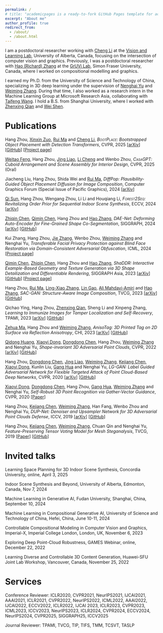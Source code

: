 ```yaml
---
permalink: /
# title: "academicpages is a ready-to-fork GitHub Pages template for academic personal websites"
excerpt: "About me"
author_profile: true
redirect_from: 
  - /about/
  - /about.html
---
```


I am a postdoctoral researcher working with [Cheng Li](https://vision-and-learning-lab-ualberta.github.io/author/li-cheng/) at the [Vision and Learning Lab](https://vision-and-learning-lab-ualberta.github.io/), University of Alberta, Canada, focusing on the intersection of computer vision and graphics. Previously, I was a postdoctoral researcher with [Hao (Richard) Zhang](https://www.cs.sfu.ca/~haoz/index.html) at the [GrUVi Lab](https://gruvi.cs.sfu.ca/), Simon Fraser University, Canada, where I worked on compositional modelling and graphics.

I earned my Ph.D. from the University of Science and Technology of China, specializing in 3D deep learning under the supervision of [Nenghai Yu](https://scholar.google.com/citations?user=7620QAMAAAAJ&hl=en) and [Weiming Zhang](http://staff.ustc.edu.cn/~zhangwm/index.html). During that time, I also worked as a research intern in the Machine Learning Group at Microsoft Research Asia, collaborating with [Taifeng Wang](https://scholar.google.com/citations?user=uKZ_OrYAAAAJ&hl=en). I hold a B.S. from Shanghai University, where I worked with [Zhenxing Qian](https://tomzqian.github.io/) and [Wei Shen](https://shenwei1231.github.io/).

<!-- I am a postdoctoral researcher with [Cheng Li](https://www.ece.ualberta.ca/~lcheng5/) in [Vision and Learning Lab](https://vision-and-learning-lab-ualberta.github.io/) at University of Alberta, Canada, working on the intersection of vision and graphics. 
Previously, I was a postdoctoral researcher with [Hao (Richard) Zhang](https://www.cs.sfu.ca/~haoz/index.html) in [GrUVi Lab](https://gruvi.cs.sfu.ca/) at Simon Fraser University, Canada, working on scene understanding and graphics. 
I received my Ph.D. from University of Science and Technology of China, where I did research on 3D deep learning with [Nenghai Yu](https://scholar.google.com/citations?user=7620QAMAAAAJ&hl=en) and [Weiming Zhang](http://staff.ustc.edu.cn/~zhangwm/index.html). During that period, I worked with [Taifeng Wang](https://scholar.google.com/citations?hl=zh-CN&user=aMNBEk0AAAAJ&view_op=list_works&sortby=pubdate) as a research intern in Machine Learning Group, Microsoft Research Asia. I got my B.S. from Shanghai University, where I worked with [Zhenxing Qian](https://tomzqian.github.io/) and [Wei Shen](https://shenwei1231.github.io/). -->

<!-- I am a postdoc researcher with [Hao (Richard) Zhang](https://www.cs.sfu.ca/~haoz/index.html) in [GrUVi Lab](https://gruvi.cs.sfu.ca/) at Simon Fraser University, Canada, working on scene understanding and graphics. GrUVi is a [top](http://csrankings.org/#/index?vision&graph&visualization&world) vision and graphics lab in the world. Previously, I received my Ph.D. from University of Science and Technology of China, where I did research on 3D deep learning with [Nenghai Yu](https://scholar.google.com/citations?user=7620QAMAAAAJ&hl=en) and [Weiming Zhang](http://staff.ustc.edu.cn/~zhangwm/index.html). During that period, I worked with [Taifeng Wang](https://scholar.google.com/citations?hl=zh-CN&user=aMNBEk0AAAAJ&view_op=list_works&sortby=pubdate) as a research intern in Machine Learning Group, Microsoft Research Asia. I got my B.S. from Shanghai University, where I worked with [Zhenxing Qian](https://tomzqian.github.io/) and [Wei Shen](https://shenwei1231.github.io/). -->


Publications
======

<style><!-- 
p1 span { font-variant: small-caps}
</style>

Hang Zhou, <a href="https://sites.google.com/site/xinxinzuohome/">Xinxin Zuo</a>, <a href="https://ruim-jlu.github.io/#about">Rui Ma</a> and <a href="https://vision-and-learning-lab-ualberta.github.io/author/li-cheng/">Cheng Li</a>, <em><p1><span class="small-caps">BootPlace</span></p1>: Bootstrapped Object Placement with Detection Transformers</em>, CVPR, 2025 [<a href="https://arxiv.org/abs/2503.21991">arXiv</a>] [<a href="https://github.com/RyanHangZhou/BOOTPLACE">GitHub</a>] [<a href="/bootplace/">Project page</a>]

<a href="https://georgefwt.github.io/">Weitao Feng</a>, Hang Zhou, <a href="https://www.cityu.edu.hk/stfprofile/jingliao.htm">Jing Liao</a>, <a href="https://vision-and-learning-lab-ualberta.github.io/author/li-cheng/">Li Cheng</a> and Wenbo Zhou, <em><p1><span class="small-caps">CasaGPT</span></p1>: Cuboid Arrangement and Scene Assembly for Interior Design</em>, CVPR, 2025 (Oral)

Jiacheng Liu, Hang Zhou, Shida Wei and <a href="https://ruim-jlu.github.io/">Rui Ma</a>, <em>DiffPop: Plausibility-Guided Object Placement Diffusion for Image Composition</em>, Computer Graphics Forum (Special Issue of Pacific Graphics), 2024 [<a href="https://arxiv.org/abs/2406.07852">arXiv</a>]

<a href="https://openreview.net/profile?id=~Qi_Sun7">Qi Sun</a>, Hang Zhou, Wengang Zhou, Li Li and Houqiang Li, <em><p1><span class="small-caps">Forest2Seq</span></p1>: Revitalizing Order Prior for Sequential Indoor Scene Synthesis</em>, ECCV, 2024 [<a href="https://arxiv.org/abs/2407.05388">arXiv</a>]

<a href="https://czq142857.github.io/">Zhiqin Chen</a>, <a href="https://qiminchen.github.io/">Qimin Chen</a>, Hang Zhou and <a href="https://www.cs.sfu.ca/~haoz/">Hao Zhang</a>, <em>DAE-Net: Deforming Auto-Encoder for Fine-Grained Shape Co-Segmentation</em>, SIGGRAPH, 2024 [<a href="https://arxiv.org/abs/2311.13125">arXiv</a>] [<a href="https://github.com/czq142857/DAE-Net">GitHub</a>]

Kui Zhang, Hang Zhou, <a href="https://zjzac.github.io/">Jie Zhang</a>, Wenbo Zhou, <a href="http://staff.ustc.edu.cn/~zhangwm/index.html">Weiming Zhang</a> and Nenghai Yu, <em>Transferable Facial Privacy Protection against Blind Face Restoration via Domain-Consistent Adversarial Obfuscation</em>, ICML, 2024 [<a href="https://proceedings.mlr.press/v235/zhang24co.html">Project page</a>]

<!-- <a href="https://shikiw.github.io/">Qidong Huang</a>, <a href="https://lightdxy.github.io/">Xiaoyi Dong</a>, <a href="http://www.dongdongchen.bid/">Dongdong Chen</a>, Hang Zhou, <a href="http://staff.ustc.edu.cn/~zhangwm/index.html">Weiming Zhang</a>, Kui Zhang, <a href="http://ganghua.org/">Gang Hua</a> and Nenghai Yu, <em>PointCAT: Contrastive Adversarial Training for Robust Point Cloud Recognition</em>, TIP, 2024 [<a href="https://arxiv.org/pdf/2209.07788">arXiv</a>] [<a href="https://github.com/shikiw/PointCAT">GitHub</a>] -->

<a href="https://qiminchen.github.io/">Qimin Chen</a>, <a href="https://czq142857.github.io/">Zhiqin Chen</a>, Hang Zhou and <a href="https://www.cs.sfu.ca/~haoz/">Hao Zhang</a>, <em>ShaDDR: Interactive Example-Based Geometry and Texture Generation via 3D Shape Detailization and Differentiable Rendering</em>, SIGGRAPH Asia, 2023 [<a href="https://arxiv.org/abs/2306.04889">arXiv</a>] [<a href="https://github.com/qiminchen/ShaDDR">GitHub</a>] [<a href="https://qiminchen.github.io/shaddr/">Project page</a>]

Hang Zhou, <a href="https://ruim-jlu.github.io/">Rui Ma</a>, <a href="https://scholar.google.com/citations?user=Feu8yU0AAAAJ&hl=en">Ling-Xiao Zhang</a>, <a href="http://geometrylearning.com/lin/">Lin Gao</a>, <a href="https://arash-mham.github.io/">Ali Mahdavi-Amiri</a> and <a href="https://www.cs.sfu.ca/~haoz/">Hao Zhang</a>, <em>SAC-GAN: Structure-Aware Image Composition</em>, TVCG, 2023 [<a href="https://arxiv.org/abs/2112.06596">arXiv</a>] [<a href="https://github.com/RyanHangZhou/SAC-GAN">GitHub</a>]

Qichao Ying, Hang Zhou, <a href="https://tomzqian.github.io/">Zhenxing Qian</a>, Sheng Li and Xinpeng Zhang, <em>Learning to Immunize Images for Tamper Localization and Self-Recovery</em>, TPAMI, 2023 [<a href="https://arxiv.org/abs/2210.15902">arXiv</a>] [<a href="https://github.com/yingqichao/imuge_plus">GitHub</a>]


<a href="https://mzh045.github.io/">Zehua Ma</a>, Hang Zhou and <a href="http://staff.ustc.edu.cn/~zhangwm/index.html">Weiming Zhang</a>, <em>AnisoTag: 3D Printed Tag on 2D Surface via Reflection Anisotropy</em>, CHI, 2023 [<a href="https://arxiv.org/abs/2301.10599">arXiv</a>] [<a href="https://github.com/mzh045/AnisoTag_Gcode_tool">GitHub</a>]

<!-- Hang Zhou, <a href="http://home.ustc.edu.cn/~chenkj/">Kejiang Chen</a>, <a href="https://mzh045.github.io/">Zehua Ma</a>, Feng Wang and <a href="http://staff.ustc.edu.cn/~zhangwm/index.html">Weiming Zhang</a>, <em>Triangle Mesh Watermarking and Steganography</em>, Springer Nature, 2022 [<a href="https://link.springer.com/book/10.1007/978-981-19-7720-6">Link</a>] -->

<a href="https://shikiw.github.io/">Qidong Huang</a>, <a href="https://lightdxy.github.io/">Xiaoyi Dong</a>, <a href="http://www.dongdongchen.bid/">Dongdong Chen</a>, Hang Zhou, <a href="http://staff.ustc.edu.cn/~zhangwm/index.html">Weiming Zhang</a> and Nenghai Yu, <em>Shape-invariant 3D Adversarial Point Clouds</em>, CVPR, 2022 [<a href="https://arxiv.org/abs/2203.04041">arXiv</a>] [<a href='https://github.com/shikiw/SI-Adv'>GitHub</a>]

<!-- Kunlin Liu, <a href="http://www.dongdongchen.bid/">Dongdong Chen</a>, <a href="https://liaojing.github.io/html/index.html">Jing Liao</a>, <a href="http://staff.ustc.edu.cn/~zhangwm/index.html">Weiming Zhang</a>, Hang Zhou, <a href="https://zjzac.github.io/">Jie Zhang</a>, Wenbo Zhou and Nenghai Yu, <em>JPEG Robust Invertible Grayscale</em>, TVCG, 2021 [<a href="https://ieeexplore.ieee.org/document/9453114">Paper</a>] -->

<!-- Hang Zhou, <a href="http://staff.ustc.edu.cn/~zhangwm/index.html">Weiming Zhang</a>, <a href="http://home.ustc.edu.cn/~chenkj/">Kejiang Chen</a>, Weixiang Li and Nenghai Yu, <em>Three-Dimensional Mesh Steganography and Steganalysis: A Review</em>, TVCG, 2021 [<a href="https://arxiv.org/abs/2104.10203">arXiv</a>] -->

<!-- Hang Zhou, <em>Research on Models and Methods of 3D Steganography</em>, Doctoral Dissertation, in Chinese, 2020 [<a href="thesis/3DSteganography_PhDDissertation_HangZhou.pdf">PDF</a>] -->

Hang Zhou, <a href="http://www.dongdongchen.bid/">Dongdong Chen</a>, <a href="https://liaojing.github.io/html/index.html">Jing Liao</a>, <a href="http://staff.ustc.edu.cn/~zhangwm/index.html">Weiming Zhang</a>, <a href="http://home.ustc.edu.cn/~chenkj/">Kejiang Chen</a>, <a href="https://lightdxy.github.io/">Xiaoyi Dong</a>, Kunlin Liu, <a href="http://ganghua.org/">Gang Hua</a> and Nenghai Yu, <em>LG-GAN: Label Guided Adversarial Network for Flexible Targeted Attack of Point Cloud-Based Deep Networks</em>, CVPR, 2020 [<a href="https://arxiv.org/abs/2011.00566">arXiv</a>] [<a href="https://github.com/RyanHangZhou/LG-GAN">GitHub</a>]

<a href="https://lightdxy.github.io/">Xiaoyi Dong</a>, <a href="http://www.dongdongchen.bid/">Dongdong Chen</a>, Hang Zhou, <a href="http://ganghua.org/">Gang Hua</a>, <a href="http://staff.ustc.edu.cn/~zhangwm/index.html">Weiming Zhang</a> and Nenghai Yu, <em>Self-Robust 3D Point Recognition via Gather-Vector Guidance</em>, CVPR, 2020 [<a href="https://ieeexplore.ieee.org/document/9156362">Paper</a>]

Hang Zhou, <a href="http://home.ustc.edu.cn/~chenkj/">Kejiang Chen</a>, <a href="http://staff.ustc.edu.cn/~zhangwm/index.html">Weiming Zhang</a>, Han Fang, Wenbo Zhou and Nenghai Yu, <em>DUP-Net: Denoiser and Upsampler Network for 3D Adversarial Point Clouds Defense</em>, ICCV, 2019 [<a href="https://arxiv.org/abs/1812.11017">arXiv</a>] [<a href="https://github.com/RyanHangZhou/DUP-Net">GitHub</a>]

Hang Zhou, <a href="http://home.ustc.edu.cn/~chenkj/">Kejiang Chen</a>, <a href="http://staff.ustc.edu.cn/~zhangwm/index.html">Weiming Zhang</a>, Chuan Qin and Nenghai Yu, <em>Feature-Preserving Tensor Voting Model for Mesh Steganalysis</em>, TVCG, 2019 [<a href="https://ieeexplore.ieee.org/document/8764385">Paper</a>] [<a href="https://github.com/RyanHangZhou/3D-Mesh-Steganalysis">GitHub</a>]

<!-- Hang Zhou, <a href="http://home.ustc.edu.cn/~chenkj/">Kejiang Chen</a>, <a href="http://staff.ustc.edu.cn/~zhangwm/index.html">Weiming Zhang</a>, Yuanzhi Yao and Nenghai Yu, <em>Distortion Design for Secure Adaptive 3D Mesh Steganography</em>, TMM, 2018 [<a href="https://ieeexplore.ieee.org/document/8540087">Paper</a>] [<a href="https://github.com/RyanHangZhou/3D-Mesh-Steganography">GitHub</a>] -->

<!-- Ruiqi Jiang, Hang Zhou, <a href="http://staff.ustc.edu.cn/~zhangwm/index.html">Weiming Zhang</a>, and Nenghai Yu, <I>Reversible Data Hiding in Encrypted Three-Dimensional Mesh Models</I>, TMM, 2017 [<a href="https://ieeexplore.ieee.org/document/7967833">Paper</a>] [<a href="https://github.com/RyanHangZhou/Reversible-Data-Hiding-Mesh">GitHub</a>] -->

<!-- Hang Zhou, <a href="http://home.ustc.edu.cn/~chenkj/">Kejiang Chen</a>, <a href="http://staff.ustc.edu.cn/~zhangwm/index.html">Weiming Zhang</a>, and Nenghai Yu, <I>Comments on "Steganography Using Reversible Texture Synthesis"</I>, TIP, 2017 [<a href="https://ieeexplore.ieee.org/document/6957552">Paper</a>] [<a href="https://github.com/RyanHangZhou/Texture-Attack">GitHub</a>] -->


Invited talks
======

<p>Learning Space Planning for 3D Indoor Scene Synthesis, Concordia University, online, April 3, 2025<br>

Indoor Scene Synthesis and Beyond, University of Alberta, Edmonton, Canada, Nov 7, 2024<br>

Machine Learning in Generative AI, Fudan University, Shanghai, China, September 10, 2024<br>

Machine Learning in Compositional Generative AI, University of Science and Technology of China, Hefei, China, June 10-11, 2024<br>

<!-- Controllable Compositional Modelling in Generative AI, University of Alberta, online, March 18, 2024<br> -->

Controllable Compositional Modeling in Computer Vision and Graphics, Imperial-X, Imperial College London, London, UK, November 6, 2023<br>

Exploring Deep Point-Cloud Robustness, GAMES Webinar, online, December 22, 2022<br>

Learning Diverse and Controllable 3D Content Generation, Huawei-SFU Joint Lab Workshop, Vancouver, Canada, November 25, 2022</p>


Services
======
Conference Reviewer: 
ICLR2020, CVPR2021, NeurIPS2021, IJCAI2021, AAAI2021, ICLR2021, CVPR2022, NeurIPS2022, ICML2022, AAAI2022, IJCAI2022, ECCV2022, ICLR2022, IJCAI 2023, ICLR2023, CVPR2023, ICML2023, ICCV2023, NeurIPS2023, ICLR2024, CVPR2024, ECCV2024, NeurIPS2024, CVPR2025, SIGGRAPH25, ICCV2025

Journal Reviewer: 
TPAMI, TVCG, TIP, TIFS, TMM, TCSVT, TASLP


<!-- Example: editing a markdown file for a talk
![Editing a markdown file for a talk](/images/editing-talk.png) -->
<!-- 
For more info
------
More info about configuring academicpages can be found in [the guide](https://academicpages.github.io/markdown/). The [guides for the Minimal Mistakes theme](https://mmistakes.github.io/minimal-mistakes/docs/configuration/) (which this theme was forked from) might also be helpful. -->
